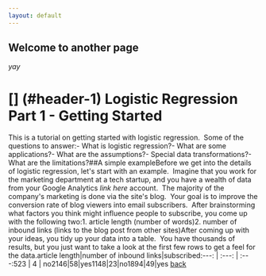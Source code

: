 ```yaml
---
layout: default
---
```


## Welcome to another page

_yay_
# [] (#header-1) Logistic Regression Part 1 - Getting Started

This is a tutorial on getting started with logistic regression.  Some of the questions to answer:- What is logistic regression?- What are some applications?- What are the assumptions?- Special data transformations?- What are the limitations?##A simple exampleBefore we get into the details of logistic regression, let's start with an example.  Imagine that you work for the marketing department at a tech startup, and you have a wealth of data from your Google Analytics *link here* account.  The majority of the company's marketing is done via the site's blog.  Your goal is to improve the conversion rate of blog viewers into email subscribers.  After brainstorming what factors you think might influence people to subscribe, you come up with the following two:1. article length (number of words)2. number of inbound links (links to the blog post from other sites)After coming up with your ideas, you tidy up your data into a table.  You have thousands of results, but you just want to take a look at the first few rows to get a feel for the data.article length|number of inbound links|subscribed:---: | :---: | :---:523 | 4 | no2146|58|yes1148|23|no1894|49|yes
[back](./)
